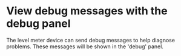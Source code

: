 # View debug messages with the debug panel

The level meter device can send debug messages to help diagnose problems.
These messages will be shown in the 'debug' panel.
